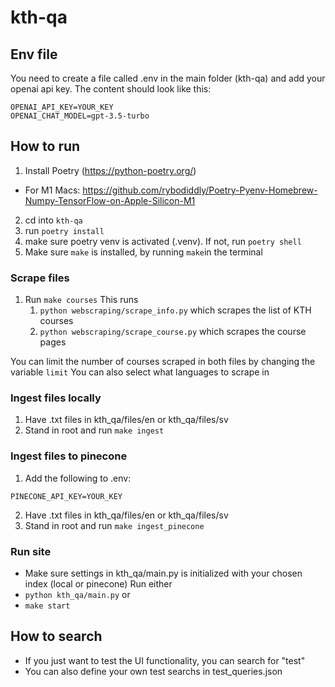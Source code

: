 # kth-qa

## Env file
You need to create a file called .env in the main folder (kth-qa) and add your openai api key.
The content should look like this:
```
OPENAI_API_KEY=YOUR_KEY
OPENAI_CHAT_MODEL=gpt-3.5-turbo
```

## How to run
1. Install Poetry (https://python-poetry.org/)
- For M1 Macs: https://github.com/rybodiddly/Poetry-Pyenv-Homebrew-Numpy-TensorFlow-on-Apple-Silicon-M1 
2. cd into ``kth-qa``
3. run ``poetry install``
4. make sure poetry venv is activated (.venv). If not, run ``poetry shell``
5. Make sure ``make`` is installed, by running ``make``in the terminal

### Scrape files
1. Run ``make courses``
   This runs 
   1. ``python webscraping/scrape_info.py`` which scrapes the list of KTH courses
   2. ``python webscraping/scrape_course.py`` which scrapes the course pages

You can limit the number of courses scraped in both files by changing the variable ``limit``
You can also select what languages to scrape in

### Ingest files locally
1. Have .txt files in kth_qa/files/en or kth_qa/files/sv
2. Stand in root and run ```make ingest```

### Ingest files to pinecone
1. Add the following to .env:
```
PINECONE_API_KEY=YOUR_KEY
```
2. Have .txt files in kth_qa/files/en or kth_qa/files/sv
3. Stand in root and run ```make ingest_pinecone```

### Run site
- Make sure settings in kth_qa/main.py is initialized with your chosen index (local or pinecone)
Run either
- ``python kth_qa/main.py`` or
- ``make start``

## How to search
- If you just want to test the UI functionality, you can search for "test"
- You can also define your own test searchs in test_queries.json
